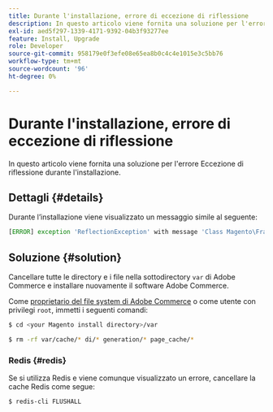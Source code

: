 ```yaml
---
title: Durante l'installazione, errore di eccezione di riflessione
description: In questo articolo viene fornita una soluzione per l'errore Eccezione di riflessione durante l'installazione.
exl-id: aed5f297-1339-4171-9392-04b3f93277ee
feature: Install, Upgrade
role: Developer
source-git-commit: 958179e0f3efe08e65ea8b0c4c4e1015e3c5bb76
workflow-type: tm+mt
source-wordcount: '96'
ht-degree: 0%

---
```


# Durante l&#39;installazione, errore di eccezione di riflessione

In questo articolo viene fornita una soluzione per l&#39;errore Eccezione di riflessione durante l&#39;installazione.

## Dettagli {#details}

Durante l’installazione viene visualizzato un messaggio simile al seguente:

```php
[ERROR] exception 'ReflectionException' with message 'Class Magento\Framework\StoreManagerInterface does not exist' in /<path>/lib/internal/Magento/Framework/Code/Reader/ClassReader.php
```

## Soluzione {#solution}

Cancellare tutte le directory e i file nella sottodirectory `var` di Adobe Commerce e installare nuovamente il software Adobe Commerce.

Come [proprietario del file system di Adobe Commerce](https://devdocs.magento.com/guides/v2.3/install-gde/prereq/file-sys-perms-over.html) o come utente con privilegi `root`, immetti i seguenti comandi:

```bash
$ cd <your Magento install directory>/var
```

```bash
$ rm -rf var/cache/* di/* generation/* page_cache/*
```

### Redis {#redis}

Se si utilizza Redis e viene comunque visualizzato un errore, cancellare la cache Redis come segue:

```bash
$ redis-cli FLUSHALL
```
